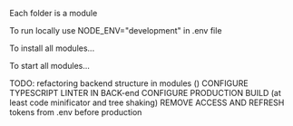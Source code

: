 Each folder is a module

To run locally use NODE_ENV="development" in .env file

To install all modules...

To start all modules...

TODO:
refactoring backend structure in modules ()
CONFIGURE TYPESCRIPT LINTER IN BACK-end
CONFIGURE PRODUCTION BUILD (at least code minificator and tree shaking)
REMOVE ACCESS AND REFRESH tokens from .env before production

